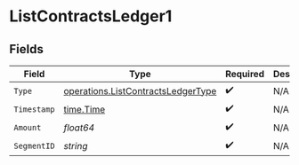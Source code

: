 # ListContractsLedger1


## Fields

| Field                                                                                    | Type                                                                                     | Required                                                                                 | Description                                                                              |
| ---------------------------------------------------------------------------------------- | ---------------------------------------------------------------------------------------- | ---------------------------------------------------------------------------------------- | ---------------------------------------------------------------------------------------- |
| `Type`                                                                                   | [operations.ListContractsLedgerType](../../models/operations/listcontractsledgertype.md) | :heavy_check_mark:                                                                       | N/A                                                                                      |
| `Timestamp`                                                                              | [time.Time](https://pkg.go.dev/time#Time)                                                | :heavy_check_mark:                                                                       | N/A                                                                                      |
| `Amount`                                                                                 | *float64*                                                                                | :heavy_check_mark:                                                                       | N/A                                                                                      |
| `SegmentID`                                                                              | *string*                                                                                 | :heavy_check_mark:                                                                       | N/A                                                                                      |